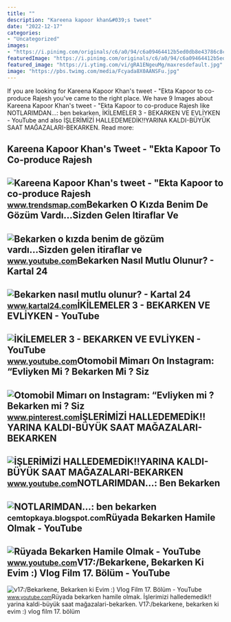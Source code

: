 ```yaml
---
title: ""
description: "Kareena kapoor khan&#039;s tweet"
date: "2022-12-17"
categories:
- "Uncategorized"
images:
- "https://i.pinimg.com/originals/c6/a0/94/c6a09464412b5ed0db8e43786c8c1fe1.jpg"
featuredImage: "https://i.pinimg.com/originals/c6/a0/94/c6a09464412b5ed0db8e43786c8c1fe1.jpg"
featured_image: "https://i.ytimg.com/vi/gRA1ENgeuMg/maxresdefault.jpg"
image: "https://pbs.twimg.com/media/Fcyada8X0AANSFu.jpg"
---
```


If you are looking for Kareena Kapoor Khan's tweet - "Ekta Kapoor to co-produce Rajesh you've came to the right place. We have 9 Images about Kareena Kapoor Khan's tweet - "Ekta Kapoor to co-produce Rajesh like NOTLARIMDAN...: ben bekarken, İKİLEMELER 3 - BEKARKEN VE EVLİYKEN - YouTube and also İŞLERİMİZİ HALLEDEMEDİK‼️YARINA KALDI-BÜYÜK SAAT MAĞAZALARI-BEKARKEN. Read more:

Kareena Kapoor Khan's Tweet - "Ekta Kapoor To Co-produce Rajesh
---------------------------------------------------------------

 ![Kareena Kapoor Khan's tweet - "Ekta Kapoor to co-produce Rajesh](https://pbs.twimg.com/media/Fcyada8X0AANSFu.jpg) <small>www.trendsmap.com</small>Bekarken O Kızda Benim De Gözüm Vardı...Sizden Gelen Itiraflar Ve
-----------------------------------------------------------------

 ![Bekarken o kızda benim de gözüm vardı...Sizden gelen itiraflar ve](https://i.ytimg.com/vi/VZWJYzjb1lo/maxresdefault.jpg) <small>www.youtube.com</small>Bekarken Nasıl Mutlu Olunur? - Kartal 24
----------------------------------------

 ![Bekarken nasıl mutlu olunur? - Kartal 24](https://www.kartal24.com/dosyalar/2021/06/bekarken.jpg) <small>www.kartal24.com</small>İKİLEMELER 3 - BEKARKEN VE EVLİYKEN - YouTube
---------------------------------------------

 ![İKİLEMELER 3 - BEKARKEN VE EVLİYKEN - YouTube](https://i.ytimg.com/vi/on1Pzvnt9Ow/maxresdefault.jpg) <small>www.youtube.com</small>Otomobil Mimarı On Instagram: “Evliyken Mi ? Bekarken Mi ? Siz
--------------------------------------------------------------

 ![Otomobil Mimarı on Instagram: “Evliyken mi ? Bekarken mi ? Siz](https://i.pinimg.com/originals/c6/a0/94/c6a09464412b5ed0db8e43786c8c1fe1.jpg) <small>www.pinterest.com</small>İŞLERİMİZİ HALLEDEMEDİK‼️YARINA KALDI-BÜYÜK SAAT MAĞAZALARI-BEKARKEN
--------------------------------------------------------------------

 ![İŞLERİMİZİ HALLEDEMEDİK‼️YARINA KALDI-BÜYÜK SAAT MAĞAZALARI-BEKARKEN](https://i.ytimg.com/vi/322IIYPHB2k/maxresdefault.jpg) <small>www.youtube.com</small>NOTLARIMDAN...: Ben Bekarken
----------------------------

 ![NOTLARIMDAN...: ben bekarken](https://3.bp.blogspot.com/-tOWjsLeqLgI/T0vGf3KuhwI/AAAAAAAABPA/qnGDCZYEWfI/s1600/IMAG0394.jpg) <small>cemtopkaya.blogspot.com</small>Rüyada Bekarken Hamile Olmak - YouTube
--------------------------------------

 ![Rüyada Bekarken Hamile Olmak - YouTube](https://i.ytimg.com/vi/pXj6sFCf59g/maxresdefault.jpg) <small>www.youtube.com</small>V17:/Bekarkene, Bekarken Ki Evim :) Vlog Film 17. Bölüm - YouTube
-----------------------------------------------------------------

 ![v17:/Bekarkene, Bekarken ki Evim :) Vlog Film 17. Bölüm - YouTube](https://i.ytimg.com/vi/gRA1ENgeuMg/maxresdefault.jpg) <small>www.youtube.com</small>Rüyada bekarken hamile olmak. İşleri̇mi̇zi̇ halledemedi̇k‼️yarina kaldi-büyük saat mağazalari-bekarken. V17:/bekarkene, bekarken ki evim :) vlog film 17. bölüm
